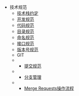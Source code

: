 - 技术规范
  - [技术栈约定](technology/standard.md)
  - [开发规范](code/standard.md)
  - [代码规范](standard/code.md)
  - [目录规范](file/standard.md)
  - [命名规范](name/standard.md)
  - [接口规范](api/standard.md)
  - [版本号规范](standard/semanticVersion.md)
  - GIT
  - - [提交规范](standard/gitCommit.md)
  - - [分支管理](standard/gitFlow.md)
  - - [Merge Requests操作流程](standard/mr.md)